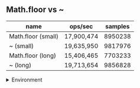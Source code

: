 ## Math.floor vs ~

|name|ops/sec|samples|
|-|-|-|
|Math.floor (small)|17,900,474|8950238|
|~ (small)|19,635,950|9817976|
|Math.floor (long)|15,406,465|7703233|
|~ (long)|19,713,654|9856828|


<details>
<summary>Environment</summary>

* __Machine:__ linux x64 | 4 vCPUs | 15.2GB Mem
* __Run:__ Wed Jul 17 2024 13:24:54 GMT+0000 (Coordinated Universal Time)
</details>

<!--
{"environment":{"platform":"linux","arch":"x64","cpus":4,"totalMemory":15.245231628417969},"benchmarks":[{"name":"Math.floor (small)","opsSec":17900474.388963614,"samples":8950238},{"name":"~ (small)","opsSec":19635950.50763279,"samples":9817976},{"name":"Math.floor (long)","opsSec":15406465.291272538,"samples":7703233},{"name":"~ (long)","opsSec":19713654.817160446,"samples":9856828}]}-->
